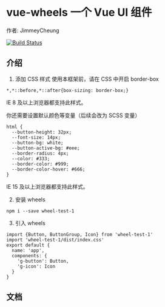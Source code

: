 # vue-wheels 一个 Vue UI 组件

作者: JimmeyCheung

[![Build Status](https://travis-ci.org/JimmeyCheung/vue-wheels.svg?branch=master)](https://travis-ci.org/JimmeyCheung/vue-wheels)

## 介绍

1. 添加 CSS 样式
  使用本框架前，请在 CSS 中开启 border-box

  ```
  *,*::before,*::after{box-sizing: border-box;}
  ```
  IE 8 及以上浏览器都支持此样式。

  你还需要设置默认颜色等变量（后续会改为 SCSS 变量）
  ```
  html {
    --button-height: 32px;
    --font-size: 14px;
    --button-bg: white;
    --button-active-bg: #eee;
    --border-radius: 4px;
    --color: #333;
    --border-color: #999;
    --border-color-hover: #666;
  }
  ```
  IE 15 及以上浏览器都支持此样式。

2. 安装 wheels
  ```
  npm i --save wheel-test-1
  ```
3. 引入 wheels
  ```
  import {Button, ButtonGroup, Icon} from 'wheel-test-1'
  import 'wheel-test-1/dist/index.css'
  export default {
    name: 'app',
    components: {
      'g-button': Button,
      'g-icon': Icon
    }
  }
  ```
  ## 文档
